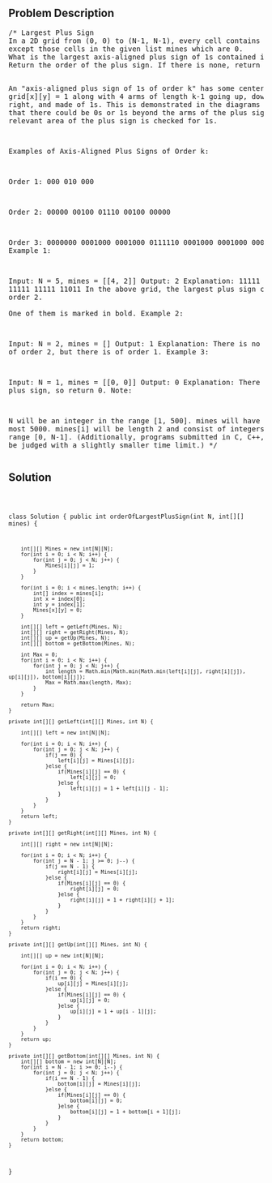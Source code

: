 <!--
<style>
  body { font-family: Arial, sans-serif; }
  .container {{ max-width: 100%; margin: 0 auto; padding: 10px; }}
  .comment-block { max-width: 30%; background-color: #f9f9f9; padding: 10px; border-left: 5px solid #ccc; overflow-wrap: break-word; white-space: pre-wrap; }
  .code-block { background-color: #f4f4f4; padding: 10px; border: 1px solid #ddd; overflow-wrap: break-word; white-space: pre-wrap; }
</style>
-->

<div class='container'>
<h2>Problem Description</h2>
<div class='comment-block'>
<pre>
/* Largest Plus Sign
In a 2D grid from (0, 0) to (N-1, N-1), every cell contains a 1, 
except those cells in the given list mines which are 0. 
What is the largest axis-aligned plus sign of 1s contained in the grid? 
Return the order of the plus sign. If there is none, return 0.

An "axis-aligned plus sign of 1s of order k" has some center 
grid[x][y] = 1 along with 4 arms of length k-1 going up, down, left, 
and right, and made of 1s. This is demonstrated in the diagrams below. 
Note that there could be 0s or 1s beyond the arms of the plus sign, 
only the relevant area of the plus sign is checked for 1s.

Examples of Axis-Aligned Plus Signs of Order k:

Order 1:
000
010
000

Order 2:
00000
00100
01110
00100
00000

Order 3:
0000000
0001000
0001000
0111110
0001000
0001000
0000000
Example 1:

Input: N = 5, mines = [[4, 2]]
Output: 2
Explanation:
11111
11111
11111
11111
11011
In the above grid, the largest plus sign can only be order 2.  
One of them is marked in bold.
Example 2:

Input: N = 2, mines = []
Output: 1
Explanation:
There is no plus sign of order 2, but there is of order 1.
Example 3:

Input: N = 1, mines = [[0, 0]]
Output: 0
Explanation:
There is no plus sign, so return 0.
Note:

N will be an integer in the range [1, 500].
mines will have length at most 5000.
mines[i] will be length 2 and consist of integers in the range [0, N-1].
(Additionally, programs submitted in C, C++, or C# will be judged with a 
slightly smaller time limit.)
*/
</pre>
</div>

<h2>Solution</h2>
<div class='code-block'>
<pre><code class='language-java'>

class Solution {
    public int orderOfLargestPlusSign(int N, int[][] mines) {
        
        int[][] Mines = new int[N][N];
        for(int i = 0; i < N; i++) {
            for(int j = 0; j < N; j++) {
                Mines[i][j] = 1; 
            }
        }
        
        for(int i = 0; i < mines.length; i++) {
            int[] index = mines[i];
            int x = index[0];
            int y = index[1];
            Mines[x][y] = 0;
        }
            
        int[][] left = getLeft(Mines, N);
        int[][] right = getRight(Mines, N);
        int[][] up = getUp(Mines, N);
        int[][] bottom = getBottom(Mines, N);
        
        int Max = 0;
        for(int i = 0; i < N; i++) {
            for(int j = 0; j < N; j++) {
                int length = Math.min(Math.min(Math.min(left[i][j], right[i][j]), up[i][j]), bottom[i][j]);
                Max = Math.max(length, Max);
            }
        }
        
        return Max;
    }
    
    private int[][] getLeft(int[][] Mines, int N) {
  
        int[][] left = new int[N][N];
        
        for(int i = 0; i < N; i++) {
            for(int j = 0; j < N; j++) {
                if(j == 0) {
                    left[i][j] = Mines[i][j];
                }else {
                    if(Mines[i][j] == 0) {
                        left[i][j] = 0; 
                    }else {
                        left[i][j] = 1 + left[i][j - 1];
                    }
                }   
            }   
        }
        return left;   
    }
    
    private int[][] getRight(int[][] Mines, int N) {
        
        int[][] right = new int[N][N];
 
        for(int i = 0; i < N; i++) {
            for(int j = N - 1; j >= 0; j--) {
                if(j == N - 1) {
                    right[i][j] = Mines[i][j];
                }else {
                    if(Mines[i][j] == 0) {
                        right[i][j] = 0;
                    }else {
                        right[i][j] = 1 + right[i][j + 1];
                    }
                }   
            }   
        }
        return right;
    }
    
    private int[][] getUp(int[][] Mines, int N) {

        int[][] up = new int[N][N];
 
        for(int i = 0; i < N; i++) {
            for(int j = 0; j < N; j++) {
                if(i == 0) {
                    up[i][j] = Mines[i][j];
                }else {
                    if(Mines[i][j] == 0) {
                        up[i][j] = 0;
                    }else {
                        up[i][j] = 1 + up[i - 1][j];
                    }
                }   
            }   
        }
        return up;        
    }
    
    private int[][] getBottom(int[][] Mines, int N) {
        int[][] bottom = new int[N][N];
        for(int i = N - 1; i >= 0; i--) {
            for(int j = 0; j < N; j++) {
                if(i == N - 1) {
                    bottom[i][j] = Mines[i][j];
                }else {
                    if(Mines[i][j] == 0) {
                        bottom[i][j] = 0;
                    }else {
                        bottom[i][j] = 1 + bottom[i + 1][j];
                    }
                }   
            }   
        }
        return bottom;
    }
}</code></pre>
</div>
</div>

